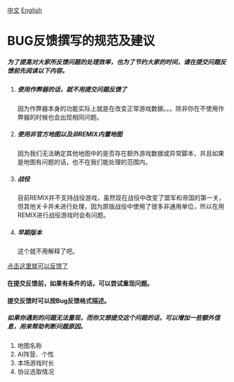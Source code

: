 [中文](https://github.com/Dr-WeiAL/RedAlert3-Remix/blob/main/README.md) [English](https://github.com/Dr-WeiAL/RedAlert3-Remix/blob/main/English.md)

# BUG反馈撰写的规范及建议

##### 为了提高对大家所反馈问题的处理效率，也为了节约大家的时间，请在提交问题反馈前先阅读以下内容。

1. ##### 使用作弊器的话，就不用提交问题反馈了

   因为作弊器本身的功能实际上就是在改变正常游戏数据。。。除非你在不使用作弊器的时候也会出现相同问题。

2. ##### 使用非官方地图以及非REMIX内置地图

   因为我们无法确定其他地图中的是否存在额外游戏数据或异常脚本，并且如果是地图有问题的话，也不在我们能处理的范围内。

3. ##### 战役

   目前REMIX并不支持战役游戏，虽然现在战役中改变了盟军和帝国的第一关，但其他关卡并未进行处理，因为原版战役中使用了很多非通用单位，所以在用REMIX进行战役游戏时会有问题。

4. ##### 早期版本

   这个就不用解释了吧。

[点击这里就可以反馈了](https://github.com/Dr-WeiAL/RedAlert3-Remix/issues/new/choose)

#### 在提交反馈前，如果有条件的话，可以尝试重现问题。

#### 提交反馈时可以按Bug反馈格式描述。

##### 如果你遇到的问题无法重现，而你又想提交这个问题的话，可以增加一些额外信息，用来帮助判断问题原因。

1. 地图名称
2. AI阵营、个性
3. 本场游戏时长
4. 协议选取情况
